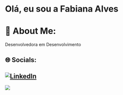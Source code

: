 # Olá, eu sou a Fabiana Alves

# 💫 About Me:
Desenvolvedora em Desenvolvimento


## 🌐 Socials:
[![LinkedIn](https://img.shields.io/badge/LinkedIn-%230077B5.svg?logo=linkedin&logoColor=white)](https://linkedin.com/in/https://www.linkedin.com/in/alvesfabiana/) 
---
[![](https://visitcount.itsvg.in/api?id=fabysz&icon=0&color=0)](https://visitcount.itsvg.in)


